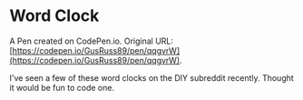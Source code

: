 # Word Clock

A Pen created on CodePen.io. Original URL: [https://codepen.io/GusRuss89/pen/qqgvrW](https://codepen.io/GusRuss89/pen/qqgvrW).

I've seen a few of these word clocks on the DIY subreddit recently. Thought it would be fun to code one.